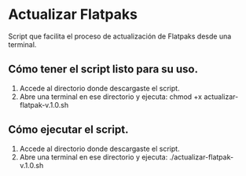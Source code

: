 # Actualizar Flatpaks
Script que facilita el proceso de actualización de Flatpaks desde una terminal. 

## Cómo tener el script listo para su uso.

1. Accede al directorio donde descargaste el script. 
2. Abre una terminal en ese directorio y ejecuta: chmod +x actualizar-flatpak-v.1.0.sh

## Cómo ejecutar el script.
1. Accede al directorio donde descargaste el script. 
2. Abre una terminal en ese directorio y ejecuta: ./actualizar-flatpak-v.1.0.sh
